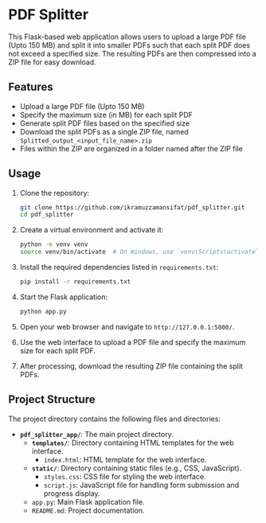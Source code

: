 # PDF Splitter

This Flask-based web application allows users to upload a large PDF file (Upto 150 MB) and split it into smaller PDFs such that each split PDF does not exceed a specified size. The resulting PDFs are then compressed into a ZIP file for easy download.

## Features

- Upload a large PDF file (Upto 150 MB)
- Specify the maximum size (in MB) for each split PDF
- Generate split PDF files based on the specified size
- Download the split PDFs as a single ZIP file, named `Splitted_output_<input_file_name>.zip`
- Files within the ZIP are organized in a folder named after the ZIP file

## Usage

1. Clone the repository:
    ```sh
    git clone https://github.com/ikramuzzamansifat/pdf_splitter.git
    cd pdf_splitter
    ```

2. Create a virtual environment and activate it:
    ```sh
    python -m venv venv
    source venv/bin/activate  # On Windows, use `venv\Scripts\activate`
    ```

3. Install the required dependencies listed in `requirements.txt`:
    ```sh
    pip install -r requirements.txt
    ```

4. Start the Flask application:
    ```sh
    python app.py
    ```

5. Open your web browser and navigate to `http://127.0.0.1:5000/`.

6. Use the web interface to upload a PDF file and specify the maximum size for each split PDF.

7. After processing, download the resulting ZIP file containing the split PDFs.
## Project Structure

The project directory contains the following files and directories:

- **`pdf_splitter_app/`**: The main project directory.
  - **`templates/`**: Directory containing HTML templates for the web interface.
    - `index.html`: HTML template for the web interface.
  - **`static/`**: Directory containing static files (e.g., CSS, JavaScript).
    - `styles.css`: CSS file for styling the web interface.
    - `script.js`: JavaScript file for handling form submission and progress display.
  - `app.py`: Main Flask application file.
  - `README.md`: Project documentation.

